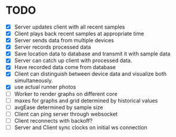 TODO
======

- [x] Server updates client with all recent samples
- [x] Client plays back recent samples at appropriate time
- [x] Server sends data from multiple devices
- [x] Server records processed data
- [x] Save location data to database and transmit it with sample data
- [x] Server can catch up client with processed data.
- [x] Have recorded data come from database
- [x] Client can distinguish between device data and visualize both simultaneously.
- [x] use actual runner photos
- [ ] Worker to render graphs on different core
- [ ] maxes for graphs and grid determined by historical values
- [ ] avgEase determined by sample size
- [ ] Client can ping server through websocket
- [ ] Client reconnects with backoff?
- [ ] Server and Client sync clocks on initial ws connection
